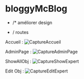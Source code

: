 # bloggyMcBlog

- /* améliorer design

- / routes



Accueil :
![CaptureAccueil](https://user-images.githubusercontent.com/130739909/232434719-c9fd518d-87f8-4703-831d-7ce7babf771a.PNG)

AdminPage :
![CaptureAdminPage](https://user-images.githubusercontent.com/130739909/232434275-f679b600-188a-451a-8f83-e1cfe5c1c48a.PNG)

ShowAllObj :
![CaptureShowExpert](https://user-images.githubusercontent.com/130739909/232434291-30003638-a202-4795-9e5c-197db2c8a73b.PNG)

Edit Obj :
![CaptureEditExpert](https://user-images.githubusercontent.com/130739909/232434299-2f35e954-eecf-442b-b45f-5bd2ec1b5d38.PNG)

